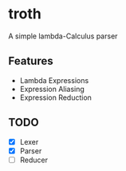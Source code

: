 # troth

A simple lambda-Calculus parser

## Features

- Lambda Expressions
- Expression Aliasing
- Expression Reduction

## TODO

- [x] Lexer
- [x] Parser
- [ ] Reducer
